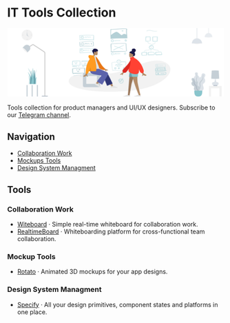 # IT Tools Collection

<p align="center">
    	<img src="cover.png" alt="Awesome-Design-Tools"/>
</p>


Tools collection for product managers and UI/UX designers. Subscribe to our [Telegram channel](https://tglink.me/lostdesign).

## Navigation

* [Collaboration Work](#collaboration-work)
* [Mockups Tools](#mockups-tools)
* [Design System Managment](#design-system-managment)

## Tools

### Collaboration Work

* [Witeboard](https://www.witeboard.com/) · Simple real-time whiteboard for collaboration work.
* [RealtimeBoard](https://www.realtimeboard.com/) · Whiteboarding platform for
cross-functional team collaboration.

### Mockup Tools
* [Rotato](https://rotato.xyz/) · Animated 3D mockups for your app designs.

### Design System Managment
* [Specify](https://specifyapp.com/) · All your design primitives, component states and platforms in one place.

